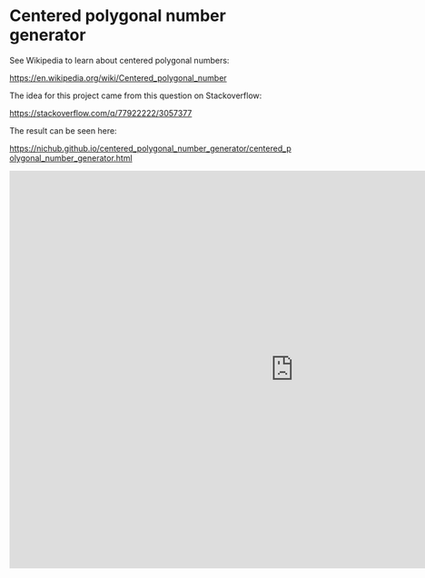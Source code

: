 
# Centered polygonal number generator

See Wikipedia to learn about centered polygonal numbers:

<https://en.wikipedia.org/wiki/Centered_polygonal_number>

The idea for this project came from this question on Stackoverflow:

<https://stackoverflow.com/q/77922222/3057377>

The result can be seen here:

<https://nichub.github.io/centered_polygonal_number_generator/centered_polygonal_number_generator.html>

<a href="https://nichub.github.io/centered_polygonal_number_generator/centered_polygonal_number_generator.html" target="_blank">
<iframe width="1000" height="700" src="https://nichub.github.io/centered_polygonal_number_generator/centered_polygonal_number_generator.html" frameborder="0"></iframe>
</a>

